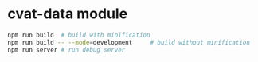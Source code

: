 # cvat-data module

```bash
npm run build  # build with minification
npm run build -- --mode=development     # build without minification
npm run server # run debug server
```
